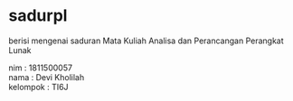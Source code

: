 # sadurpl
berisi mengenai saduran Mata Kuliah Analisa dan Perancangan Perangkat Lunak

nim : 1811500057<br>
nama : Devi Kholilah<br>
kelompok : TI6J<br>
